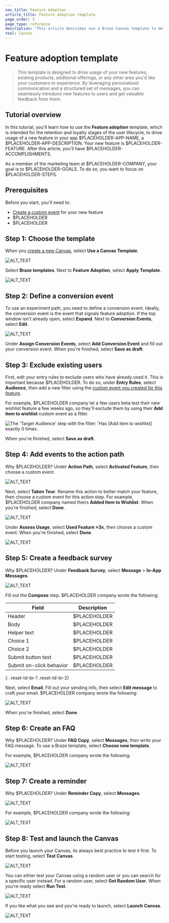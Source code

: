 ```yaml
---
nav_title: Feature Adoption
article_title: Feature adoption template
page_order: 3
page_type: reference
description: "This article describes use a Braze Canvas template to deliver timely personalized messages to highlight the benefits and usage tips."
tool: Canvas
---
```


# Feature adoption template

> This template is designed to drive usage of your new features, existing products, additional offerings, or any other area you'd like your customers to experience. By leveraging personalized communication and a structured set of messages, you can seamlessly introduce new features to users and get valuable feedback from them.

## Tutorial overview

In this tutorial, you'll learn how to use the **Feature adoption** template, which is intended for the retention and loyalty stages of the user lifecycle, to drive usage of a new feature in your app $PLACEHOLDER-APP-NAME, a $PLACEHOLDER-APP-DESCRIPTION. Your new feature is $PLACEHOLDER-FEATURE. After this article, you'll have $PLACEHOLDER-ACCOMPLISHMENTS.

As a member of the marketing team at $PLACEHOLDER-COMPANY, your goal is to $PLACEHOLDER-GOALS. To do so, you want to focus on $PLACEHOLDER-STEPS.

## Prerequisites

Before you start, you'll need to:

- [Create a custom event]({{site.baseurl}}/user_guide/data_and_analytics/custom_data/custom_events/#managing-custom-events) for your new feature
- $PLACEHOLDER
- $PLACEHOLDER

## Step 1: Choose the template

When you [create a new Canvas]({{site.baseurl}}/user_guide/engagement_tools/canvas/create_a_canvas/create_a_canvas), select **Use a Canvas Template**.

![ALT_TEXT]()

Select **Braze templates**. Next to **Feature Adoption**, select **Apply Template**.

![ALT_TEXT]()

## Step 2: Define a conversion event

<!-- Is a conversion event different from the custom event for the new feature that's used in the previous step? If so, how? -->

<!--
UX note: I keep seeing alerts in my template that i need a conversion event, but it doesn't point me to where that is or what that is. after searching in braze docs, none of the pages that mention conversion events actually show an image of this feature so i still don't know what i'm looking for. 

Follow up: I was able to figure this out. See the next paragraph below for how to do this.
-->

To use an experiment path, you need to define a conversion event. Ideally, the conversion event is the event that signals feature adoption. If the top window isn't already open, select **Expand**. Next to **Conversion Events**, select **Edit**.

![ALT_TEXT]()

Under **Assign Conversion Events**, select **Add Conversion Event** and fill out your conversion event. When you're finished, select **Save as draft**.

## Step 3: Exclude existing users

First, edit your entry rules to exclude users who have already used it. This is important because $PLACEHOLDER. To do so, under **Entry Rules**, select **Audience**, then add a new filter using the [custom event you created for this feature](#prerequisites).

For example, $PLACEHOLDER company let a few users beta test their new wishlist feature a few weeks ago, so they'll exclude them by using their **Add item to wishlist** custom event as a filter.

![The 'Target Audience' step with the filter: 'Has [Add item to wishlist] exactly 0 times.]()

When you're finished, select **Save as draft**.

<!-- Should we show them out to set up exit criteria? -->

## Step 4: Add events to the action path

Why $PLACEHOLDER? Under **Action Path**, select **Activated Feature**, then choose a custom event.

<!-- What kind of custom event? -->

![ALT_TEXT]()

Next, select **Taken Tour**. Rename this action to better match your feature, then choose a custom event for this action step. For example, $PLACEHOLDER company named theirs **Added Item to Wishlist**. When you're finished, select **Done**.

<!-- What kind of custom event? -->

![ALT_TEXT]()

Under **Assess Usage**, select **Used Feature >3x**, then choose a custom event. When you're finished, select **Done**.

<!-- What kind of custom event? Also, should they rename this "Action Group Name" and add a trigger? -->

![ALT_TEXT]()

## Step 5: Create a feedback survey

<!-- Since IAM requires pre-set up, lets remove IAM references and only use email -->

Why $PLACEHOLDER? Under **Feedback Survey**, select **Message** > **In-App Messages**.

![ALT_TEXT]()

Fill out the **Compose** step. $PLACEHOLDER company wrote the following:
<!-- not sure if 'step' is the right word here? -->

|Field|Description|
|-----|-----------|
|Header|$PLACEHOLDER|
|Body|$PLACEHOLDER|
|Helper text|$PLACEHOLDER|
|Choice 1|$PLACEHOLDER|
|Choice 2|$PLACEHOLDER|
|Submit button text|$PLACEHOLDER|
|Submit on-click behavior|$PLACEHOLDER|
{: .reset-td-br-1 .reset-td-br-2}

Next, select **Email**. Fill out your sending info, then select **Edit message** to craft your email. $PLACEHOLDER company wrote the following:

![ALT_TEXT]()

When you're finished, select **Done**.

## Step 6: Create an FAQ

Why $PLACEHOLDER? Under **FAQ Copy**, select **Messages**, then write your FAQ message. To use a Braze template, select **Choose new template**.

For example, $PLACEHOLDER company wrote the following:

![ALT_TEXT]()

## Step 7: Create a reminder

Why $PLACEHOLDER? Under **Reminder Copy**, select **Messages**.

![ALT_TEXT]()

For example, $PLACEHOLDER company wrote the following:

![ALT_TEXT]()

## Step 8: Test and launch the Canvas

Before you launch your Canvas, its always best practice to test it first. <!-- (Does testing actually send to someone?) --> To start testing, select **Test Canvas**.

![ALT_TEXT]()

You can either test your Canvas using a random user or you can search for a specific user instead. For a random user, select **Get Random User**. When you're ready select **Run Test**.

![ALT_TEXT]()

If you like what you see and you're ready to launch, select **Launch Canvas**.

![ALT_TEXT]()
